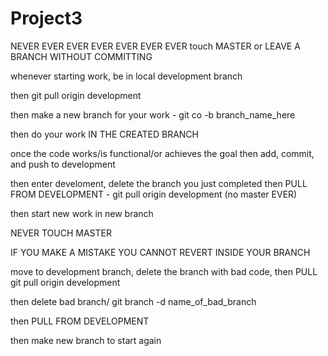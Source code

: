 # Project3

NEVER EVER EVER EVER EVER EVER EVER touch MASTER or LEAVE A BRANCH WITHOUT COMMITTING 

whenever starting work, be in local development branch

then git pull origin development

then make a new branch for your work - git co -b branch_name_here

then do your work IN THE CREATED BRANCH

once the code works/is functional/or achieves the goal then add, commit, and push to development

then enter develoment, delete the branch you just completed then PULL FROM DEVELOPMENT - git pull origin development (no master EVER)

then start new work in new branch 

NEVER TOUCH MASTER

IF YOU MAKE A MISTAKE YOU CANNOT REVERT INSIDE YOUR BRANCH

move to development branch, delete the branch with bad code, then PULL git pull origin development

then delete bad branch/ git branch -d name_of_bad_branch

then PULL FROM DEVELOPMENT

then make new branch to start again
